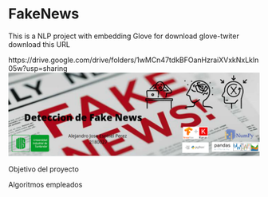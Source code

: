 # FakeNews
<p>This is a NLP project with embedding Glove
for download glove-twiter download this URL</p>
<a>
https://drive.google.com/drive/folders/1wMCn47tdkBFOanHzraiXVxkNxLkln05w?usp=sharing</a>
<img src="banner.png" alt="Drawing" style="width:1700px;">
<p>Objetivo del proyecto </p>

<p>Algoritmos empleados</p>
